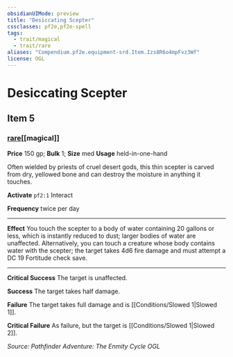 ```yaml
---
obsidianUIMode: preview
title: "Desiccating Scepter"
cssclasses: pf2e,pf2e-spell
tags:
  - trait/magical
  - trait/rare
aliases: "Compendium.pf2e.equipment-srd.Item.Izs8R6o4mpFvz3Wf"
license: OGL
---
```

# Desiccating Scepter
## Item 5
### [rare](rare "Rare Rarity Trait")[[magical]]


**Price** 150 gp; 
**Bulk** 1; **Size** med
**Usage** held-in-one-hand

Often wielded by priests of cruel desert gods, this thin scepter is carved from dry, yellowed bone and can destroy the moisture in anything it touches.

**Activate** `pf2:1` Interact

**Frequency** twice per day

* * *

**Effect** You touch the scepter to a body of water containing 20 gallons or less, which is instantly reduced to dust; larger bodies of water are unaffected. Alternatively, you can touch a creature whose body contains water with the scepter; the target takes 4d6 fire damage and must attempt a DC 19 Fortitude check save.

* * *

**Critical Success** The target is unaffected.

**Success** The target takes half damage.

**Failure** The target takes full damage and is [[Conditions/Slowed 1|Slowed 1]].

**Critical Failure** As failure, but the target is [[Conditions/Slowed 1|Slowed 2]].

*Source: Pathfinder Adventure: The Enmity Cycle*
*OGL*